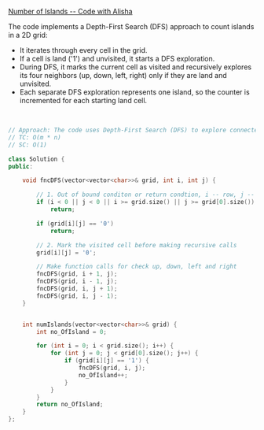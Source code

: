 
[Number of Islands -- Code with Alisha](https://youtu.be/FGjqL2330qM?feature=shared) <br>

The code implements a Depth-First Search (DFS) approach to count islands in a 2D grid:
- It iterates through every cell in the grid.
- If a cell is land ('1') and unvisited, it starts a DFS exploration.
- During DFS, it marks the current cell as visited and recursively explores its four neighbors (up, down, left, right) only if they are land and unvisited.
- Each separate DFS exploration represents one island, so the counter is incremented for each starting land cell.

<br>

```cpp
// Approach: The code uses Depth-First Search (DFS) to explore connected land areas in a 2D grid, counting each separate exploration as an island
// TC: O(m * n)
// SC: O(1)

class Solution {
public:

    void fncDFS(vector<vector<char>>& grid, int i, int j) {

        // 1. Out of bound conditon or return condtion, i -- row, j -- column
        if (i < 0 || j < 0 || i >= grid.size() || j >= grid[0].size())
            return;

        if (grid[i][j] == '0')
            return;

        // 2. Mark the visited cell before making recursive calls
        grid[i][j] = '0';

        // Make function calls for check up, down, left and right
        fncDFS(grid, i + 1, j);
        fncDFS(grid, i - 1, j);
        fncDFS(grid, i, j + 1);
        fncDFS(grid, i, j - 1);
    }


    int numIslands(vector<vector<char>>& grid) {
        int no_OfIsland = 0;

        for (int i = 0; i < grid.size(); i++) {
            for (int j = 0; j < grid[0].size(); j++) {
                if (grid[i][j] == '1') {
                    fncDFS(grid, i, j);
                    no_OfIsland++;
                }
            }
        }
        return no_OfIsland;
    }
};
```
